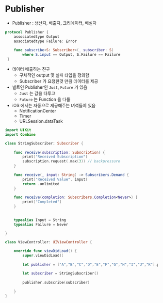 # Publisher

- Publisher : 생산자, 배출자, 크리에이터, 배설자 

```swift
protocol Publisher {
    associatedtype Output
    associatedtype Failure: Error 
    
    func subscribe<S: Subscriber>(_ subscriber: S)
        where S.input == Output, S.Failure == Failure
 }
```
- 데이터 배출하는 친구
    - 구체적인 output 및 실패 타입을 정의함
    - Subscriber 가 요청한것 만큼 데이터를 제공
- 빌트인 Publisher인 `Just`, `Future` 가 있음
    - `Just` 는 값을 다루고
    - `Future` 는 Function 을 다룸
- iOS 에서는 자동으로 제공해주는 녀석들이 있음
    - NotificationCenter
    - Timer
    - URLSession.dataTask


```swift
import UIKit
import Combine

class StringSubscriber: Subscriber {
    
    func receive(subscription: Subscription) {
        print("Received Subscription")
        subscription.request(.max(3)) // backpressure
    }
    
    func receive(_ input: String) -> Subscribers.Demand {
        print("Received Value", input)
        return .unlimited
    }
    
    func receive(completion: Subscribers.Completion<Never>) {
        print("Completed")
    }
    
    
    typealias Input = String
    typealias Failure = Never
    
}

class ViewController: UIViewController {

    override func viewDidLoad() {
        super.viewDidLoad()
        
        let publisher = ["A","B","C","D","E","F","G","H","I","J","K"].publisher
        
        let subscriber = StringSubscriber()
        
        publisher.subscribe(subscriber)
        
    }
}
```
